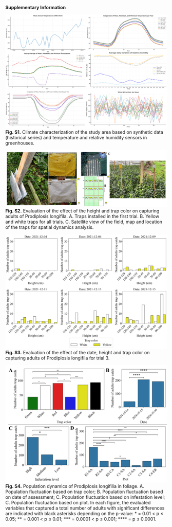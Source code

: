 **Supplementary Information**

![image alt](https://github.com/agrocompuepidemlab/Evidence-based-monitoring-of-Prodiplosis/blob/dc3c80e2eba2e4c414ac845537a19b99b4d2da4d/Fig.%20S1.png)
**Fig. S1.** Climate characterization of the study area based on synthetic data (historical series) and temperature and relative humidity sensors in greenhouses. 

![image alt](https://github.com/agrocompuepidemlab/Evidence-based-monitoring-of-Prodiplosis/blob/dc3c80e2eba2e4c414ac845537a19b99b4d2da4d/Fig.%20S2.png)
**Fig. S2.** Evaluation of the effect of the height and trap color on capturing adults of Prodiplosis longifila. A. Traps installed in the first trial. B. Yellow and white traps for all trials. C. Satellite view of the field, map and location of the traps for spatial dynamics analysis.

![image alt](https://github.com/agrocompuepidemlab/Evidence-based-monitoring-of-Prodiplosis/blob/dc3c80e2eba2e4c414ac845537a19b99b4d2da4d/Fig.%20S3.png)
**Fig. S3.** Evaluation of the effect of the date, height and trap color on capturing adults of Prodiplosis longifila for trial 3.

![image alt](https://github.com/agrocompuepidemlab/Evidence-based-monitoring-of-Prodiplosis/blob/dc3c80e2eba2e4c414ac845537a19b99b4d2da4d/Fig.%20S4.png)
**Fig. S4.**  Population dynamics of Prodiplosis longifilia in foliage. A. Population fluctuation based on trap color; B. Population fluctuation based on date of assessment; C. Population fluctuation based on infestation level; C. Population fluctuation based on plot. In each figure, the evaluated variables that captured a total number of adults with significant differences are indicated with black asterisks depending on the p-value: * = 0.01 < p ≤ 0.05; ** = 0.001 < p ≤ 0.01; *** = 0.0001 < p ≤ 0.001; **** = p ≤ 0.0001.

